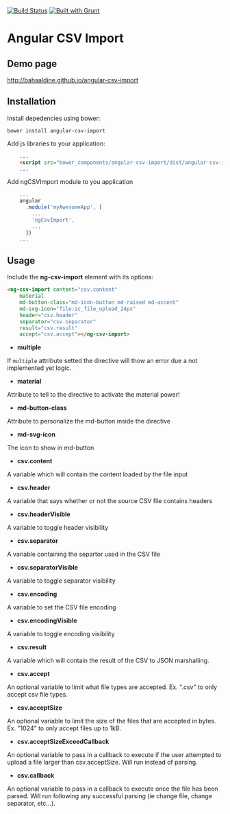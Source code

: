 [![Build Status](https://travis-ci.org/bahaaldine/angular-csv-import.svg?branch=master)](https://travis-ci.org/bahaaldine/angular-csv-import)
[![Built with Grunt](https://cdn.gruntjs.com/builtwith.png)](http://gruntjs.com/)

# Angular CSV Import

## Demo page

http://bahaaldine.github.io/angular-csv-import

## Installation

Install depedencies using bower:
```
bower install angular-csv-import
```

Add js libraries to your application:
```html
	...
	<script src="bower_components/angular-csv-import/dist/angular-csv-import.js"></script>
    ...
```

Add ngCSVImport module to you application
```javascript
	...
	angular
	  .module('myAwesomeApp', [
	    ...
	    'ngCsvImport',
	    ...
	  ])
	...
```

## Usage
Include the **ng-csv-import** element with its options:

```html
<ng-csv-import content="csv.content"
	material
	md-button-class="md-icon-button md-raised md-accent"
	md-svg-icon="file:ic_file_upload_24px"
	header="csv.header"
	separator="csv.separator"
	result="csv.result"
	accept="csv.accept"></ng-csv-import>
```

- **multiple**

If `multiple` attribute setted the directive will thow an error due a not implemented yet logic.

- **material**

Attribute to tell to the directive to activate the material power!

- **md-button-class**

Attribute to personalize the md-button inside the directive

- **md-svg-icon**

The icon to show in md-button

- **csv.content**

A variable which will contain the content loaded by the file input

- **csv.header**

A variable that says whether or not the source CSV file contains headers

- **csv.headerVisible**

A variable to toggle header visibility

- **csv.separator**

A variable containing the separtor used in the CSV file

- **csv.separatorVisible**

A variable to toggle separator visibility

- **csv.encoding**

A variable to set the CSV file encoding

- **csv.encodingVisible**

A variable to toggle encoding visibility

- **csv.result**

A variable which will contain the result of the CSV to JSON marshalling.

- **csv.accept**

An optional variable to limit what file types are accepted. Ex. ".csv" to only accept csv file types.

- **csv.acceptSize**

An optional variable to limit the size of the files that are accepted in bytes. Ex. "1024" to only accept files up to 1kB.

- **csv.acceptSizeExceedCallback**

An optional variable to pass in a callback to execute if the user attempted to upload a file larger than csv.acceptSize. Will run instead of parsing.

- **csv.callback**

An optional variable to pass in a callback to execute once the file has been parsed. Will run following any successful parsing (ie change file, change separator, etc...).
